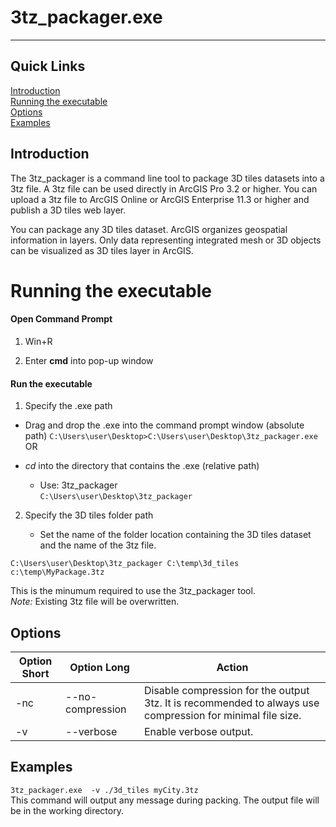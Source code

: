 # 3tz_packager.exe
------------------
## Quick Links
[Introduction](#Introduction) <br />
[Running the executable](#Execute)  <br />
[Options](#Options)<br />
[Examples](#Examples)<br />

## Introduction <a name="Introduction"></a>

The 3tz_packager is a command line tool to package 3D tiles datasets into a 3tz file. A 3tz file can be used directly in ArcGIS Pro 3.2 or higher. You can upload a 3tz file to ArcGIS Online or ArcGIS Enterprise 11.3 or higher and publish a 3D tiles web layer.

You can package any 3D tiles dataset. ArcGIS organizes geospatial information in layers.  Only data representing integrated mesh or 3D objects can be visualized as 3D tiles layer in ArcGIS.

# Running the executable <a name="Execute"></a>

#### Open Command Prompt

1. Win+R

2. Enter __cmd__ into pop-up window

#### Run the executable

1. Specify the .exe path

  - Drag and drop the .exe into the command prompt window (absolute path)
    ```C:\Users\user\Desktop>C:\Users\user\Desktop\3tz_packager.exe```<br>
    OR

  - _cd_ into the directory that contains the .exe (relative path)
    - Use: 3tz_packager  
    ```C:\Users\user\Desktop\3tz_packager```

2. Specify the 3D tiles folder path

    - Set the name of the folder location containing the 3D tiles dataset and the name of the 3tz file.
   
  ```C:\Users\user\Desktop\3tz_packager C:\temp\3d_tiles c:\temp\MyPackage.3tz```

  This is the minumum required to use the 3tz_packager tool.<br>
  _Note:_ Existing 3tz file will be overwritten.

  ## Options <a name="Options"></a>

| Option Short | Option Long         | Action                  |
|----------------|-------------------------|-------------------|
| -nc | --no-compression | Disable compression for the output 3tz. It is recommended to always use compression for minimal file size. |
| -v | --verbose | Enable verbose output. |

## Examples <a name="Examples"></a>

```3tz_packager.exe  -v ./3d_tiles myCity.3tz```<br>
This command will output any message during packing.  The output file will be in the working directory.